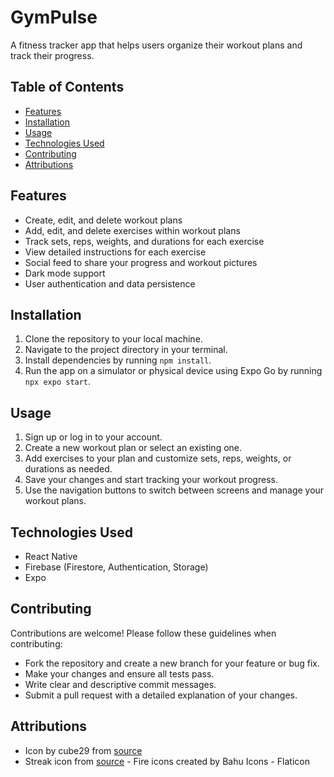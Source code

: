 # GymPulse

A fitness tracker app that helps users organize their workout plans and track their progress.

## Table of Contents

- [Features](#features)
- [Installation](#installation)
- [Usage](#usage)
- [Technologies Used](#technologies-used)
- [Contributing](#contributing)
- [Attributions](#attributions)

## Features

- Create, edit, and delete workout plans
- Add, edit, and delete exercises within workout plans
- Track sets, reps, weights, and durations for each exercise
- View detailed instructions for each exercise
- Social feed to share your progress and workout pictures
- Dark mode support
- User authentication and data persistence

## Installation

1. Clone the repository to your local machine.
2. Navigate to the project directory in your terminal.
3. Install dependencies by running `npm install`.
4. Run the app on a simulator or physical device using Expo Go by running `npx expo start`.

## Usage

1. Sign up or log in to your account.
2. Create a new workout plan or select an existing one.
3. Add exercises to your plan and customize sets, reps, weights, or durations as needed.
4. Save your changes and start tracking your workout progress.
5. Use the navigation buttons to switch between screens and manage your workout plans.

## Technologies Used

- React Native
- Firebase (Firestore, Authentication, Storage)
- Expo

## Contributing

Contributions are welcome! Please follow these guidelines when contributing:

- Fork the repository and create a new branch for your feature or bug fix.
- Make your changes and ensure all tests pass.
- Write clear and descriptive commit messages.
- Submit a pull request with a detailed explanation of your changes.

## Attributions

- Icon by cube29 from [source](https://www.freepik.com/author/cube29)
- Streak icon from [source](https://www.flaticon.com/free-icons/fire) - Fire icons created by Bahu Icons - Flaticon
